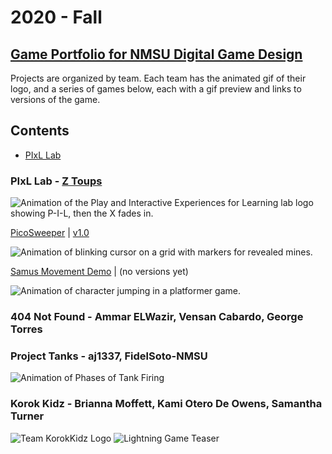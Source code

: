 # 2020 - Fall
## [Game Portfolio for NMSU Digital Game Design](/../index.md)

Projects are organized by team. Each team has the animated gif of their logo, and a series of games below, each with a gif preview and links to versions of the game.

## Contents
- [PIxL Lab](#pixl-lab---z-toups)

### PIxL Lab - [Z Toups](https://pixl.nmsu.edu/people/z)

![Animation of the Play and Interactive Experiences for Learning lab logo showing P-I-L, then the X fades in.](/logos/pixl-logo_0.gif)



[PicoSweeper](/ztoups/picosweeperv1_0.html) \| [v1.0](/ztoups/picosweeperv1_0.html)

![Animation of blinking cursor on a grid with markers for revealed mines.](/ztoups/picosweeper-some_cleared.gif)

[Samus Movement Demo](/ztoups/samusmovev0_3.html) \| (no versions yet)

![Animation of character jumping in a platformer game.](/ztoups/samusmove-jump_all_collisions.gif)

### 404 Not Found - Ammar ELWazir, Vensan Cabardo, George Torres
 
### Project Tanks - aj1337, FidelSoto-NMSU
 
![Animation of Phases of Tank Firing](/logos/Project_Tanks_Logo.gif)

### Korok Kidz - Brianna Moffett, Kami Otero De Owens, Samantha Turner
![Team KorokKidz Logo](/logos/korokLogo2.gif)
![Lightning Game Teaser](/logos/lightning.gif)
